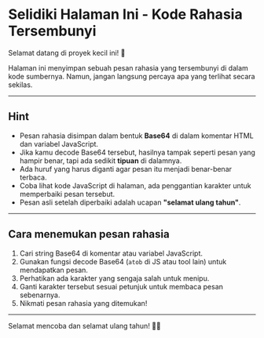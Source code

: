 # Selidiki Halaman Ini - Kode Rahasia Tersembunyi

Selamat datang di proyek kecil ini! 🎉

Halaman ini menyimpan sebuah pesan rahasia yang tersembunyi di dalam kode sumbernya. Namun, jangan langsung percaya apa yang terlihat secara sekilas.

---

## Hint

- Pesan rahasia disimpan dalam bentuk **Base64** di dalam komentar HTML dan variabel JavaScript.
- Jika kamu decode Base64 tersebut, hasilnya tampak seperti pesan yang hampir benar, tapi ada sedikit **tipuan** di dalamnya.
- Ada huruf yang harus diganti agar pesan itu menjadi benar-benar terbaca.
- Coba lihat kode JavaScript di halaman, ada penggantian karakter untuk memperbaiki pesan tersebut.
- Pesan asli setelah diperbaiki adalah ucapan **"selamat ulang tahun"**.

---

## Cara menemukan pesan rahasia

1. Cari string Base64 di komentar atau variabel JavaScript.
2. Gunakan fungsi decode Base64 (`atob` di JS atau tool lain) untuk mendapatkan pesan.
3. Perhatikan ada karakter yang sengaja salah untuk menipu.
4. Ganti karakter tersebut sesuai petunjuk untuk membaca pesan sebenarnya.
5. Nikmati pesan rahasia yang ditemukan!

---

Selamat mencoba dan selamat ulang tahun! 🎂🎈
